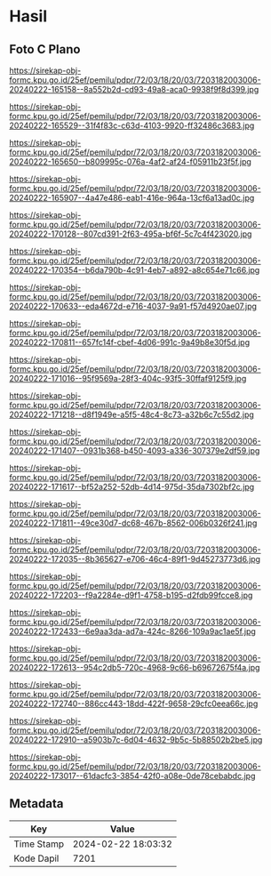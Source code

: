 # Hasil

## Foto C Plano

https://sirekap-obj-formc.kpu.go.id/25ef/pemilu/pdpr/72/03/18/20/03/7203182003006-20240222-165158--8a552b2d-cd93-49a8-aca0-9938f9f8d399.jpg

https://sirekap-obj-formc.kpu.go.id/25ef/pemilu/pdpr/72/03/18/20/03/7203182003006-20240222-165529--31f4f83c-c63d-4103-9920-ff32486c3683.jpg

https://sirekap-obj-formc.kpu.go.id/25ef/pemilu/pdpr/72/03/18/20/03/7203182003006-20240222-165650--b809995c-076a-4af2-af24-f05911b23f5f.jpg

https://sirekap-obj-formc.kpu.go.id/25ef/pemilu/pdpr/72/03/18/20/03/7203182003006-20240222-165907--4a47e486-eab1-416e-964a-13cf6a13ad0c.jpg

https://sirekap-obj-formc.kpu.go.id/25ef/pemilu/pdpr/72/03/18/20/03/7203182003006-20240222-170128--807cd391-2f63-495a-bf6f-5c7c4f423020.jpg

https://sirekap-obj-formc.kpu.go.id/25ef/pemilu/pdpr/72/03/18/20/03/7203182003006-20240222-170354--b6da790b-4c91-4eb7-a892-a8c654e71c66.jpg

https://sirekap-obj-formc.kpu.go.id/25ef/pemilu/pdpr/72/03/18/20/03/7203182003006-20240222-170633--eda4672d-e716-4037-9a91-f57d4920ae07.jpg

https://sirekap-obj-formc.kpu.go.id/25ef/pemilu/pdpr/72/03/18/20/03/7203182003006-20240222-170811--657fc14f-cbef-4d06-991c-9a49b8e30f5d.jpg

https://sirekap-obj-formc.kpu.go.id/25ef/pemilu/pdpr/72/03/18/20/03/7203182003006-20240222-171016--95f9569a-28f3-404c-93f5-30ffaf9125f9.jpg

https://sirekap-obj-formc.kpu.go.id/25ef/pemilu/pdpr/72/03/18/20/03/7203182003006-20240222-171218--d8f1949e-a5f5-48c4-8c73-a32b6c7c55d2.jpg

https://sirekap-obj-formc.kpu.go.id/25ef/pemilu/pdpr/72/03/18/20/03/7203182003006-20240222-171407--0931b368-b450-4093-a336-307379e2df59.jpg

https://sirekap-obj-formc.kpu.go.id/25ef/pemilu/pdpr/72/03/18/20/03/7203182003006-20240222-171617--bf52a252-52db-4d14-975d-35da7302bf2c.jpg

https://sirekap-obj-formc.kpu.go.id/25ef/pemilu/pdpr/72/03/18/20/03/7203182003006-20240222-171811--49ce30d7-dc68-467b-8562-006b0326f241.jpg

https://sirekap-obj-formc.kpu.go.id/25ef/pemilu/pdpr/72/03/18/20/03/7203182003006-20240222-172035--8b365627-e706-46c4-89f1-9d45273773d6.jpg

https://sirekap-obj-formc.kpu.go.id/25ef/pemilu/pdpr/72/03/18/20/03/7203182003006-20240222-172203--f9a2284e-d9f1-4758-b195-d2fdb99fcce8.jpg

https://sirekap-obj-formc.kpu.go.id/25ef/pemilu/pdpr/72/03/18/20/03/7203182003006-20240222-172433--6e9aa3da-ad7a-424c-8266-109a9ac1ae5f.jpg

https://sirekap-obj-formc.kpu.go.id/25ef/pemilu/pdpr/72/03/18/20/03/7203182003006-20240222-172613--954c2db5-720c-4968-9c66-b69672675f4a.jpg

https://sirekap-obj-formc.kpu.go.id/25ef/pemilu/pdpr/72/03/18/20/03/7203182003006-20240222-172740--886cc443-18dd-422f-9658-29cfc0eea66c.jpg

https://sirekap-obj-formc.kpu.go.id/25ef/pemilu/pdpr/72/03/18/20/03/7203182003006-20240222-172910--a5903b7c-6d04-4632-9b5c-5b88502b2be5.jpg

https://sirekap-obj-formc.kpu.go.id/25ef/pemilu/pdpr/72/03/18/20/03/7203182003006-20240222-173017--61dacfc3-3854-42f0-a08e-0de78cebabdc.jpg


## Metadata

| Key        | Value               |
| ---------- | ------------------- |
| Time Stamp | 2024-02-22 18:03:32 |
| Kode Dapil | 7201                |



